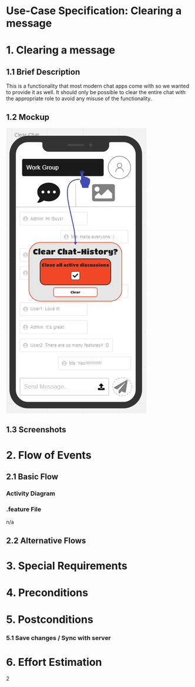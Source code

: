 # Use-Case Specification: Clearing a message

# 1. Clearing a message

## 1.1 Brief Description
This is a functionality that most modern chat apps come with so we wanted to provide it as well. It should only be possible to clear
the entire chat with the appropriate role to avoid any misuse of the functionality. 

## 1.2 Mockup
![OUCD](./Mock_ups/Clear%20Chat.PNG)

## 1.3 Screenshots


# 2. Flow of Events

## 2.1 Basic Flow


### Activity Diagram


### .feature File
n/a

## 2.2 Alternative Flows


# 3. Special Requirements


# 4. Preconditions


# 5. Postconditions


### 5.1 Save changes / Sync with server

# 6. Effort Estimation
2